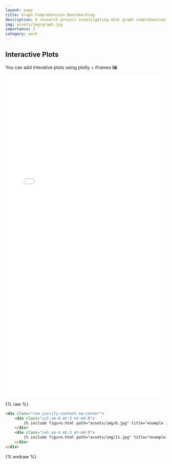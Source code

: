 ```yaml
---
layout: page
title: Graph Comprehension Benchmarking
description: A research project investigating what graph comprehension is and how do you measure it?
img: assets/img/graph.jpg
importance: 2
category: work
---
```



<!--
---
layout: post
title: a post with redirect
date: 2022-02-01 17:39:00
description: you can also redirect to assets like pdf
redirect: /assets/pdf/example_pdf.pdf
---

Redirecting to another page.-->



## Interactive Plots

You can add interative plots using plotly + iframes :framed_picture:

<!--<div class="l-page">
style="border: 1px dashed grey;"
-->
<div class="l-page">
  <iframe src="{{ '/assets/plotly/gcb_cogsci_outline_old.html' | relative_url }}" frameborder='0' scrolling='yes' height="1000px" width="100%" ></iframe>
</div>

{% raw %}
```html
<div class="row justify-content-sm-center">
    <div class="col-sm-8 mt-3 mt-md-0">
        {% include figure.html path="assets/img/6.jpg" title="example image" class="img-fluid rounded z-depth-1" %}
    </div>
    <div class="col-sm-4 mt-3 mt-md-0">
        {% include figure.html path="assets/img/11.jpg" title="example image" class="img-fluid rounded z-depth-1" %}
    </div>
</div>
```
{% endraw %}
